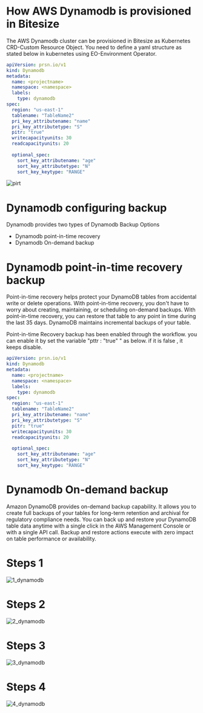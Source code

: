 # How AWS Dynamodb is provisioned in Bitesize

The AWS Dynamodb cluster can be provisioned in Bitesize as Kubernetes CRD-Custom Resource Object. You need to define a yaml structure as stated below in kubernetes using EO-Environment Operator.

```yaml
apiVersion: prsn.io/v1
kind: Dynamodb
metadata:
  name: <projectname>
  namespace: <namespace>
  labels:
    type: dynamodb
spec:
  region: "us-east-1"
  tablename: "TableName2"
  pri_key_attributename: "name"
  pri_key_attributetype: "S"
  pitr: "true"
  writecapacityunits: 30
  readcapacityunits: 20
 
  optional_spec:
    sort_key_attributename: "age"
    sort_key_attributetype: "N"
    sort_key_keytype: "RANGE"
```
![pirt](https://github.com/pearsontechnology/environment-operator/blob/BITE-6589/docs/images/pirt.png)


# Dynamodb configuring backup

Dynamodb provides two types of Dynamodb Backup Options

* Dynamodb point-in-time recovery
* Dynamodb On-demand backup

# Dynamodb point-in-time recovery backup
Point-in-time recovery helps protect your DynamoDB tables from accidental write or delete operations. With point-in-time recovery, you don't have to worry about creating, maintaining, or scheduling on-demand backups. With point-in-time recovery, you can restore that table to any point in time during the last 35 days. DynamoDB maintains incremental backups of your table.

Point-in-time Recovery backup has been enabled through the workflow.  you can enable it by set the  variable "pttr :  "true"  " as below. if it is false , it keeps disable. 


```yaml
apiVersion: prsn.io/v1
kind: Dynamodb
metadata:
  name: <projectname>
  namespace: <namespace>
  labels:
    type: dynamodb
spec:
  region: "us-east-1"
  tablename: "TableName2"
  pri_key_attributename: "name"
  pri_key_attributetype: "S"
  pitr: "true"
  writecapacityunits: 30
  readcapacityunits: 20
 
  optional_spec:
    sort_key_attributename: "age"
    sort_key_attributetype: "N"
    sort_key_keytype: "RANGE"
```
# Dynamodb On-demand backup
Amazon DynamoDB provides on-demand backup capability. It allows you to create full backups of your tables for long-term retention and archival for regulatory compliance needs. You can back up and restore your DynamoDB table data anytime with a single click in the AWS Management Console or with a single API call. Backup and restore actions execute with zero impact on table performance or availability.

# Steps 1
![1_dynamodb](https://github.com/pearsontechnology/environment-operator/blob/BITE-6589/docs/images/1_dynamodb.png)

# Steps 2
![2_dynamodb](https://github.com/pearsontechnology/environment-operator/blob/BITE-6589/docs/images/1_dynamodb.png)

# Steps 3
![3_dynamodb](https://github.com/pearsontechnology/environment-operator/blob/BITE-6589/docs/images/1_dynamodb.png)

# Steps 4
![4_dynamodb](https://github.com/pearsontechnology/environment-operator/blob/BITE-6589/docs/images/1_dynamodb.png)

